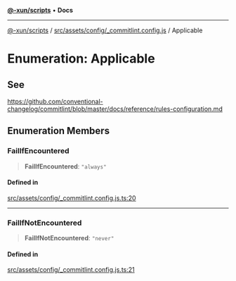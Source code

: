 [**@-xun/scripts**](../../../../../README.md) • **Docs**

***

[@-xun/scripts](../../../../../README.md) / [src/assets/config/\_commitlint.config.js](../README.md) / Applicable

# Enumeration: Applicable

## See

https://github.com/conventional-changelog/commitlint/blob/master/docs/reference/rules-configuration.md

## Enumeration Members

### FailIfEncountered

> **FailIfEncountered**: `"always"`

#### Defined in

[src/assets/config/\_commitlint.config.js.ts:20](https://github.com/Xunnamius/xscripts/blob/ce701f3d57da9f82ee0036320bc62d5c51233011/src/assets/config/_commitlint.config.js.ts#L20)

***

### FailIfNotEncountered

> **FailIfNotEncountered**: `"never"`

#### Defined in

[src/assets/config/\_commitlint.config.js.ts:21](https://github.com/Xunnamius/xscripts/blob/ce701f3d57da9f82ee0036320bc62d5c51233011/src/assets/config/_commitlint.config.js.ts#L21)
